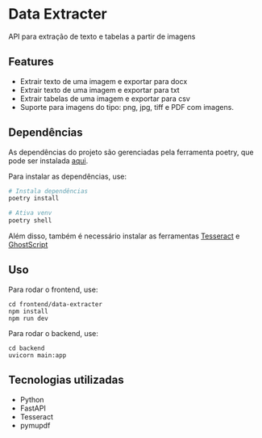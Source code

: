 # Data Extracter
API para extração de texto e tabelas a partir de imagens

## Features
- Extrair texto de uma imagem e exportar para docx
- Extrair texto de uma imagem e exportar para txt
- Extrair tabelas de uma imagem e exportar para csv
- Suporte para imagens do tipo: png, jpg, tiff e PDF com imagens.


## Dependências
As dependências do projeto são gerenciadas pela ferramenta poetry, que pode ser instalada [aqui](https://python-poetry.org/docs/#installing-with-pipx).

Para instalar as dependências, use:
```sh
# Instala dependências
poetry install

# Ativa venv
poetry shell
```

Além disso, também é necessário instalar as ferramentas [Tesseract](https://tesseract-ocr.github.io/tessdoc/Downloads) e [GhostScript](https://ghostscript.com/releases/gsdnld.html)

## Uso
Para rodar o frontend, use:
```
cd frontend/data-extracter
npm install
npm run dev
```

Para rodar o backend, use:
```
cd backend
uvicorn main:app
```



## Tecnologias utilizadas
- Python
- FastAPI
- Tesseract
- pymupdf
